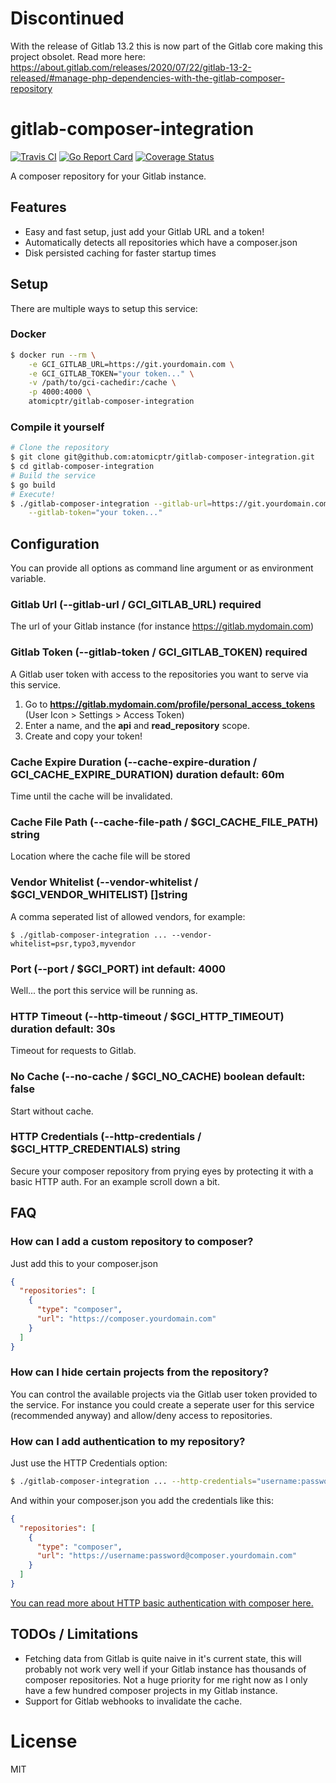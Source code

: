 # Discontinued

With the release of Gitlab 13.2 this is now part of the Gitlab core making this project obsolet. Read more here: https://about.gitlab.com/releases/2020/07/22/gitlab-13-2-released/#manage-php-dependencies-with-the-gitlab-composer-repository

# gitlab-composer-integration
[![Travis CI](https://api.travis-ci.com/atomicptr/gitlab-composer-integration.svg?branch=master)](https://travis-ci.com/atomicptr/gitlab-composer-integration)
[![Go Report Card](https://goreportcard.com/badge/github.com/atomicptr/gitlab-composer-integration)](https://goreportcard.com/report/github.com/atomicptr/gitlab-composer-integration)
[![Coverage Status](https://coveralls.io/repos/github/atomicptr/gitlab-composer-integration/badge.svg?branch=master)](https://coveralls.io/github/atomicptr/gitlab-composer-integration?branch=master)

A composer repository for your Gitlab instance.

## Features

* Easy and fast setup, just add your Gitlab URL and a token!
* Automatically detects all repositories which have a composer.json
* Disk persisted caching for faster startup times

## Setup

There are multiple ways to setup this service:

### Docker

```bash
$ docker run --rm \
    -e GCI_GITLAB_URL=https://git.yourdomain.com \
    -e GCI_GITLAB_TOKEN="your token..." \
    -v /path/to/gci-cachedir:/cache \
    -p 4000:4000 \
    atomicptr/gitlab-composer-integration
```

### Compile it yourself

```bash
# Clone the repository
$ git clone git@github.com:atomicptr/gitlab-composer-integration.git
$ cd gitlab-composer-integration
# Build the service
$ go build
# Execute!
$ ./gitlab-composer-integration --gitlab-url=https://git.yourdomain.com \
    --gitlab-token="your token..."
```

## Configuration

You can provide all options as command line argument or as environment variable.

### Gitlab Url (--gitlab-url / GCI_GITLAB_URL) <string> required

The url of your Gitlab instance (for instance https://gitlab.mydomain.com)

### Gitlab Token (--gitlab-token / GCI_GITLAB_TOKEN) <string> required

A Gitlab user token with access to the repositories you want to serve via this service.

1. Go to **https://gitlab.mydomain.com/profile/personal_access_tokens** (User Icon > Settings > Access Token)
2. Enter a name, and the **api** and **read_repository** scope.
3. Create and copy your token!

### Cache Expire Duration (--cache-expire-duration / GCI_CACHE_EXPIRE_DURATION) duration default: 60m

Time until the cache will be invalidated.

### Cache File Path (--cache-file-path / $GCI_CACHE_FILE_PATH) string

Location where the cache file will be stored

### Vendor Whitelist (--vendor-whitelist / $GCI_VENDOR_WHITELIST) []string

A comma seperated list of allowed vendors, for example:

```
$ ./gitlab-composer-integration ... --vendor-whitelist=psr,typo3,myvendor
```

### Port (--port / $GCI_PORT) int default: 4000

Well... the port this service will be running as.

### HTTP Timeout (--http-timeout / $GCI_HTTP_TIMEOUT) duration default: 30s

Timeout for requests to Gitlab.

### No Cache (--no-cache / $GCI_NO_CACHE) boolean default: false

Start without cache.

### HTTP Credentials (--http-credentials / $GCI_HTTP_CREDENTIALS) string

Secure your composer repository from prying eyes by protecting it with a basic HTTP auth. For an example scroll down a bit.

## FAQ

### How can I add a custom repository to composer?

Just add this to your composer.json

```json
{
  "repositories": [
    {
      "type": "composer",
      "url": "https://composer.yourdomain.com"
    }
  ]
}
```

### How can I hide certain projects from the repository?

You can control the available projects via the Gitlab user token provided to the
service. For instance you could create a seperate user for this service (recommended anyway) and
allow/deny access to repositories. 

### How can I add authentication to my repository?

Just use the HTTP Credentials option:

```bash
$ ./gitlab-composer-integration ... --http-credentials="username:password"
```

And within your composer.json you add the credentials like this:

```json
{
  "repositories": [
    {
      "type": "composer",
      "url": "https://username:password@composer.yourdomain.com"
    }
  ]
}
```

[You can read more about HTTP basic authentication with composer here.](https://getcomposer.org/doc/articles/http-basic-authentication.md)

## TODOs / Limitations

* Fetching data from Gitlab is quite naive in it's current state,
    this will probably not work very well if your Gitlab instance
    has thousands of composer repositories. Not a huge priority for
    me right now as I only have a few hundred composer projects in my
    Gitlab instance.
* Support for Gitlab webhooks to invalidate the cache.
   
# License

MIT
